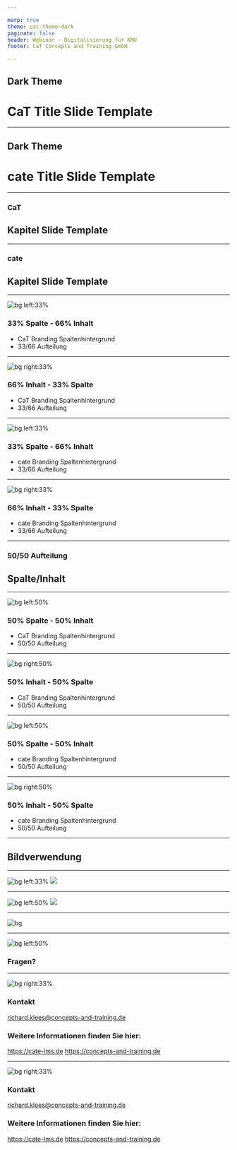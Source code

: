 ```yaml
---

marp: true
theme: cat-theme-dark
paginate: false
header: Webinar - Digitalisierung für KMU 
footer: CaT Concepts and Training GmbH

---
```


<!-- _class: title cat -->

## **Dark Theme**

# **CaT Title Slide Template**

---

<!-- _class: title cate -->

## **Dark Theme**

# **cate Title Slide Template**

---

<!-- _class: chapter cat-->
### **CaT**
## **Kapitel Slide Template**

---

<!-- _class: chapter cate-->
### **cate**
## **Kapitel Slide Template**

---

![bg left:33%](img/bg-cat-col33.png)
### 33% Spalte - 66% Inhalt 

* CaT Branding Spaltenhintergrund
* 33/66 Aufteilung

---

![bg right:33%](img/bg-cat-col33.png)
### 66% Inhalt - 33% Spalte

* CaT Branding Spaltenhintergrund
* 33/66 Aufteilung

---

![bg left:33%](img/bg-cate-col33.png)
### 33% Spalte - 66% Inhalt

* cate Branding Spaltenhintergrund
* 33/66 Aufteilung

---

![bg right:33%](img/bg-cate-col33.png)
### 66% Inhalt - 33% Spalte

* cate Branding Spaltenhintergrund
* 33/66 Aufteilung

---

<!-- _class: chapter cat-->
### **50/50 Aufteilung**
## **Spalte/Inhalt**

---

![bg left:50%](img/bg-cat-col50.png)
### 50% Spalte - 50% Inhalt

* CaT Branding Spaltenhintergrund
* 50/50 Aufteilung

---

![bg right:50%](img/bg-cat-col50.png)
### 50% Inhalt - 50% Spalte

* CaT Branding Spaltenhintergrund
* 50/50 Aufteilung

---

![bg left:50%](img/bg-cate-col50.png)
### 50% Spalte - 50% Inhalt

* cate Branding Spaltenhintergrund
* 50/50 Aufteilung

---

![bg right:50%](img/bg-cate-col50.png)
### 50% Inhalt - 50% Spalte

* cate Branding Spaltenhintergrund
* 50/50 Aufteilung

---

<!-- _class: chapter cate -->

## **Bildverwendung**

---

![bg left:33%](img/bg-cate-col33.png)
![](img/img-template66.png)

---

![bg left:50%](img/bg-cate-col50.png)
![](img/img-template50.png)

---

![bg](img/img-template100.png)
<!-- _class: chapter cate -->

---

![bg left:50%](img/bg-cate-col33.png)
### Fragen?

---

<!-- _class: cate -->
![bg right:33%](img/bg-cate-col33.png)

### Kontakt
richard.klees@concepts-and-training.de
</br>

### Weitere Informationen finden Sie hier:

https://cate-lms.de
https://concepts-and-training.de

---

<!-- _class: cat -->
![bg right:33%](img/bg-cat-col33.png)

### Kontakt
richard.klees@concepts-and-training.de
</br>

### Weitere Informationen finden Sie hier:

https://cate-lms.de
https://concepts-and-training.de
